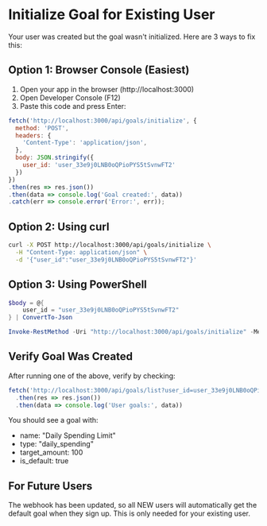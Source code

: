 # Initialize Goal for Existing User

Your user was created but the goal wasn't initialized. Here are 3 ways to fix this:

## Option 1: Browser Console (Easiest)

1. Open your app in the browser (http://localhost:3000)
2. Open Developer Console (F12)
3. Paste this code and press Enter:

```javascript
fetch('http://localhost:3000/api/goals/initialize', {
  method: 'POST',
  headers: {
    'Content-Type': 'application/json',
  },
  body: JSON.stringify({
    user_id: 'user_33e9j0LNB0oQPioPYS5tSvnwFT2'
  })
})
.then(res => res.json())
.then(data => console.log('Goal created:', data))
.catch(err => console.error('Error:', err));
```

## Option 2: Using curl

```bash
curl -X POST http://localhost:3000/api/goals/initialize \
  -H "Content-Type: application/json" \
  -d '{"user_id":"user_33e9j0LNB0oQPioPYS5tSvnwFT2"}'
```

## Option 3: Using PowerShell

```powershell
$body = @{
    user_id = "user_33e9j0LNB0oQPioPYS5tSvnwFT2"
} | ConvertTo-Json

Invoke-RestMethod -Uri "http://localhost:3000/api/goals/initialize" -Method Post -Body $body -ContentType "application/json"
```

## Verify Goal Was Created

After running one of the above, verify by checking:

```javascript
fetch('http://localhost:3000/api/goals/list?user_id=user_33e9j0LNB0oQPioPYS5tSvnwFT2')
  .then(res => res.json())
  .then(data => console.log('User goals:', data))
```

You should see a goal with:
- name: "Daily Spending Limit"
- type: "daily_spending"
- target_amount: 100
- is_default: true

## For Future Users

The webhook has been updated, so all NEW users will automatically get the default goal when they sign up. This is only needed for your existing user.
